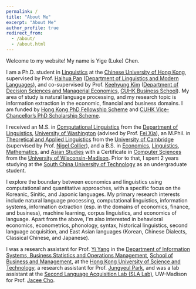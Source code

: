 ```yaml
---
permalink: /
title: "About Me"
excerpt: "About Me"
author_profile: true
redirect_from: 
  - /about/
  - /about.html
---
```


Welcome to my website! My name is Yige (Luke) Chen. <!-- Yige is my legal name, but I also go by Luke. -->

I am a Ph.D. student in [Linguistics](http://ling.cuhk.edu.hk/index.php) at the [Chinese University of Hong Kong](https://www.cuhk.edu.hk/english/), supervised by Prof. [Haihua Pan](http://ling.cuhk.edu.hk/p_pan.php) ([Department of Linguistics and Modern Languages](http://ling.cuhk.edu.hk/)), and co-supervised by Prof. [Keehyung Kim](https://www.bschool.cuhk.edu.hk/staff/kim-keehyung/) ([Department of Decision Sciences and Managerial Economics](https://www.bschool.cuhk.edu.hk/departments/decision-sciences-and-managerial-economics/), [CUHK Business School](https://www.bschool.cuhk.edu.hk/))<!-- and (unofficially) Prof. [Maggie Wenjie Li](https://www.polyu.edu.hk/comp/people/academic-staff/prof-li-wenjie-maggie/) ([Department of Computing](https://www.polyu.edu.hk/comp/), [Hong Kong Polytechnic University](https://www.polyu.edu.hk/en/))-->. My area of study is natural language processing, and my research topic is information extraction in the economic, financial and business domains. I am funded by [Hong Kong PhD Fellowship Scheme](https://www.ugc.edu.hk/eng/rgc/funding_opport/hkpfs/) and [CUHK Vice-Chancellor’s PhD Scholarship Scheme](https://www.gs.cuhk.edu.hk/admissions/scholarships-fees/scholarships). 

I received an M.S. in [Computational Linguistics](https://www.compling.uw.edu/) from the [Department of Linguistics](https://linguistics.washington.edu/), [University of Washington](https://www.washington.edu/) (advised by Prof. [Fei Xia](https://linguistics.washington.edu/people/fei-xia)), an M.Phil. in [Theoretical and Applied Linguistics](https://www.mmll.cam.ac.uk/dtal) from the [University of Cambridge](https://www.cam.ac.uk/) (supervised by Prof. [Nigel Collier](https://sites.google.com/site/nhcollier/)), and a B.S. in [Economics](https://econ.wisc.edu/), [Linguistics](https://langsci.wisc.edu/), [Mathematics](http://www.math.wisc.edu/), and [Asian Studies](https://eastasia.wisc.edu/) with a Certificate in [Computer Sciences](https://www.cs.wisc.edu/) from the [University of Wisconsin-Madison](https://www.wisc.edu/). Prior to that, I spent 2 years studying at the [South China University of Technology](https://www.scut.edu.cn/new/) as an undergraduate student. 

I explore the boundary between economics and linguistics using computational and quantitative approaches, with a specific focus on the Koreanic, Sinitic, and Japonic languages. My primary research interests include natural language processing, computational linguistics, information systems, information extraction (esp. in the domains of economics, finance, and business), machine learning, corpus linguistics, and economics of language. Apart from the above, I'm also interested in behavioral economics, econometrics, phonology, syntax, historical linguistics, second language acquisition, and East Asian languages (Korean, Chinese Dialects, Classical Chinese, and Japanese). 

I was a research assistant for Prof. [Yi Yang](https://yya518.github.io/) in the [Department of Information Systems, Business Statistics and Operations Management](http://www.bm.ust.hk/isom/), [School of Business and Management](https://www.bm.ust.hk/), at the [Hong Kong University of Science and Technology](https://hkust.edu.hk/), a research assistant for Prof. [Jungyeul Park](https://linguistics.ubc.ca/profile/jungyeul-park), and was a lab assistant at the [Second Language Acquisition Lab (SLA Lab)](https://dept.english.wisc.edu/slalab/), UW-Madison for Prof. [Jacee Cho](https://english.wisc.edu/staff/cho-jacee/). 
